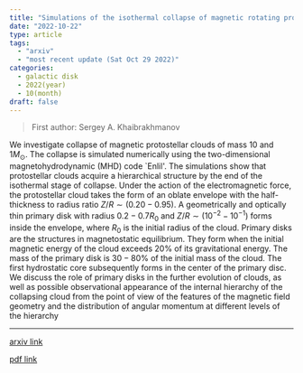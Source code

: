 ```yaml
---
title: "Simulations of the isothermal collapse of magnetic rotating protostellar clouds"
date: "2022-10-22"
type: article
tags:
  - "arxiv"
  - "most recent update (Sat Oct 29 2022)"
categories:
  - galactic disk
  - 2022(year)
  - 10(month)
draft: false
---
```


> First author: Sergey A. Khaibrakhmanov

 We investigate collapse of magnetic protostellar clouds of mass $10$ and $1
M_{\odot}$. The collapse is simulated numerically using the two-dimensional
magnetohydrodynamic (MHD) code `Enlil'. The simulations show that protostellar
clouds acquire a hierarchical structure by the end of the isothermal stage of
collapse. Under the action of the electromagnetic force, the protostellar cloud
takes the form of an oblate envelope with the half-thickness to radius ratio
$Z/R \sim (0.20-0.95)$. A geometrically and optically thin primary disk with
radius $0.2-0.7 R_0$ and $Z/R \sim (10^{-2}-10^{-1})$ forms inside the
envelope, where $R_0$ is the initial radius of the cloud. Primary disks are the
structures in magnetostatic equilibrium. They form when the initial magnetic
energy of the cloud exceeds $20 \%$ of its gravitational energy. The mass of
the primary disk is $30-80 \%$ of the initial mass of the cloud. The first
hydrostatic core subsequently forms in the center of the primary disc. We
discuss the role of primary disks in the further evolution of clouds, as well
as possible observational appearance of the internal hierarchy of the
collapsing cloud from the point of view of the features of the magnetic field
geometry and the distribution of angular momentum at different levels of the
hierarchy

---
[arxiv link](http://arxiv.org/abs/2210.12425v1)

[pdf link](http://arxiv.org/pdf/2210.12425v1)
